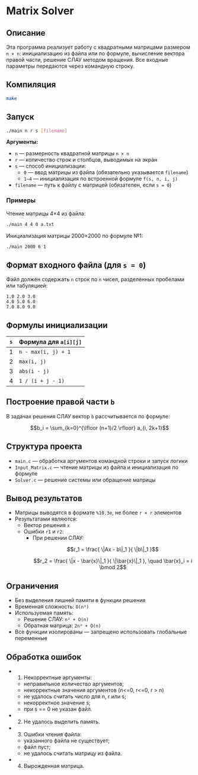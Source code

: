 # Matrix Solver

## Описание

Эта программа реализует работу с квадратными матрицами размером `n × n`: инициализацию из файла или по формуле, вычисление вектора правой части, решение СЛАУ методом вращения. Все входные параметры передаются через командную строку.

## Компиляция

```bash
make
```

## Запуск

```bash
./main n r s [filename]
```

**Аргументы:**

- `n` — размерность квадратной матрицы `n × n`
- `r` — количество строк и столбцов, выводимых на экран
- `s` — способ инициализации:
  - `0` — ввод матрицы из файла (обязательно указывается `filename`)
  - `1–4` — инициализация по встроенной формуле `f(s, n, i, j)`
- `filename` — путь к файлу с матрицей (обязателен, если `s = 0`)

### Примеры

Чтение матрицы 4×4 из файла:

```bash
./main 4 4 0 a.txt
```

Инициализация матрицы 2000×2000 по формуле №1:

```bash
./main 2000 6 1
```

## Формат входного файла (для `s = 0`)

Файл должен содержать `n` строк по `n` чисел, разделенных пробелами или табуляцией:

```
1.0 2.0 3.0
4.0 5.0 6.0
7.0 8.0 9.0
```

## Формулы инициализации

| `s` | Формула для `a[i][j]`                                |
|-----|------------------------------------------------------|
| 1   | `n - max(i, j) + 1`                                  |
| 2   | `max(i, j)`                                          |
| 3   | `abs(i - j)`                                         |
| 4   | `1 / (i + j - 1)`                                    |

## Построение правой части `b`

В задачах решения СЛАУ вектор `b` рассчитывается по формуле:

```math
b_i = \sum_{k=0}^{\lfloor (n+1)/2 \rfloor} a_{i, 2k+1}
```

## Структура проекта

- `main.c` — обработка аргументов командной строки и запуск логики
- `Input_Matrix.c` — чтение матрицы из файла и инициализация по формуле
- `Solver.c` — решение системы или обращение матрицы

## Вывод результатов

- Матрицы выводятся в формате `%10.3e`, не более `r × r` элементов
- Результатами являются:
  - Вектор решения `x`
  - Ошибки `r1` и `r2`:
    - При решении СЛАУ:  
      ```math
      r_1 = \frac{ \|Ax - b\|_1 }{ \|b\|_1 }
      ```
      ```math
      r_2 = \frac{ \|x - \bar{x}\|_1 }{ \|\bar{x}\|_1 }, \quad \bar{x}_i = i \bmod 2
      ```
## Ограничения

- Без выделения лишней памяти в функции решения
- Временная сложность: `O(n³)`
- Используемая память:
  - Решение СЛАУ: `n² + O(n)`
  - Обратная матрица: `2n² + O(n)`
- Все функции изолированы — запрещено использовать глобальные переменные

## Обработка ошибок

- 1. Некорректные аргументы:
    - неправильное количество аргументов;
    - некорректные значения аргументов (n<=0, r<=0, r > n)
    - не удалось считать число для n, r или s;
    - некорректное значение s;
    - при s == 0 не указан файл.
- 2. Не удалось выделить память.

- 3. Ошибки чтения файла:
    - указанного файла не существует;
    - файл пуст;
    - не удалось считать матрицу из файла.
- 4. Вырожденная матрица.
